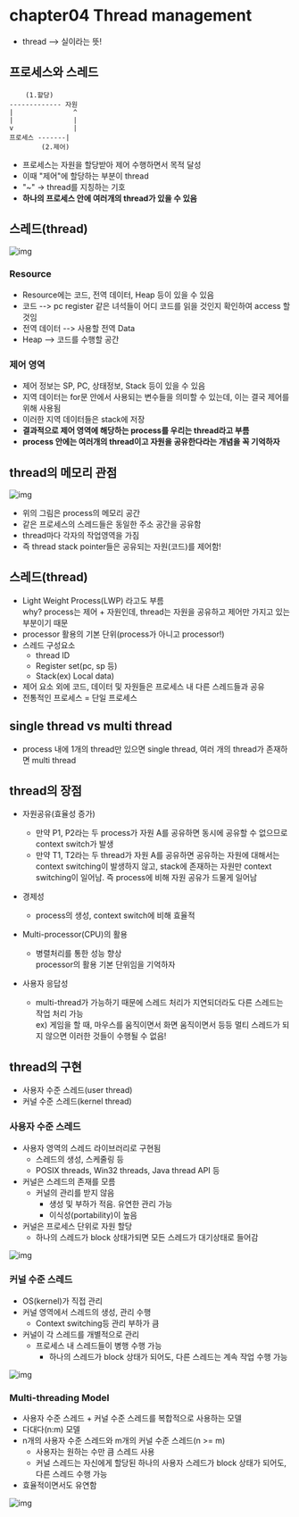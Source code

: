 # chapter04 Thread management
- thread --> 실이라는 뜻!

## 프로세스와 스레드
~~~
    (1.할당)
------------- 자원       
|               ^
|               |
v               |
프로세스 -------|
        (2.제어)
~~~
- 프로세스는 자원을 할당받아 제어 수행하면서 목적 달성
- 이때 "제어"에 할당하는 부분이 thread
- "~" -> thread를 지칭하는 기호
- <b>하나의 프로세스 안에 여러개의 thread가 있을 수 있음</b>

## 스레드(thread)
![img](https://github.com/koni114/Operating-system/blob/master/img/os_7.JPG)

### Resource
- Resource에는 코드, 전역 데이터, Heap 등이 있을 수 있음
- 코드 --> pc register 같은 녀석들이 어디 코드를 읽을 것인지 확인하여 access 할 것임
- 전역 데이터 --> 사용할 전역 Data
- Heap --> 코드를 수행할 공간

### 제어 영역
- 제어 정보는 SP, PC, 상태정보, Stack 등이 있을 수 있음
- 지역 데이터는 for문 안에서 사용되는 변수들을 의미할 수 있는데, 이는 결국 제어를 위해 사용됨
- 이러한 지역 데이터들은 stack에 저장
- <b>결과적으로 제어 영역에 해당하는 process를 우리는 thread라고 부름</b>
- <b>process 안에는 여러개의 thread이고 자원을 공유한다라는 개념을 꼭 기억하자</b>

## thread의 메모리 관점
![img](https://github.com/koni114/Operating-system/blob/master/img/os_8.JPG)

- 위의 그림은 process의 메모리 공간
- 같은 프로세스의 스레드들은 동일한 주소 공간을 공유함
- thread마다 각자의 작업영역을 가짐
- 즉 thread stack pointer들은 공유되는 자원(코드)를 제어함!

## 스레드(thread)
- Light Weight Process(LWP) 라고도 부름  
  why? process는 제어 + 자원인데, thread는 자원을 공유하고 제어만 가지고 있는 부분이기 때문
- processor 활용의 기본 단위(process가 아니고 processor!)
- 스레드 구성요소
  - thread ID
  - Register set(pc, sp 등)
  - Stack(ex) Local data)
- 제어 요소 외에 코드, 데이터 및 자원들은 프로세스 내 다른 스레드들과 공유
- 전통적인 프로세스 = 단일 프로세스

## single thread vs multi thread
- process 내에 1개의 thread만 있으면 single thread, 여러 개의 thread가 존재하면 multi thread

## thread의 장점
- 자원공유(효율성 증가)
  - 만약 P1, P2라는 두 process가 자원 A를 공유하면 동시에 공유할 수 없으므로 context switch가 발생
  - 만약 T1, T2라는 두 thread가 자원 A를 공유하면 공유하는 자원에 대해서는 context switching이 발생하지 않고, stack에 존재하는 자원만 context switching이 일어남. 즉 process에 비해 자원 공유가 드물게 일어남 
 
- 경제성
  - process의 생성, context switch에 비해 효율적
- Multi-processor(CPU)의 활용
  - 병렬처리를 통한 성능 향상  
    processor의 활용 기본 단위임을 기억하자
- 사용자 응답성
  - multi-thread가 가능하기 때문에 스레드 처리가 지연되더라도 다른 스레드는 작업 처리 가능  
    ex) 게임을 할 때, 마우스를 움직이면서 화면 움직이면서 등등 멀티 스레드가 되지 않으면 이러한 것들이 수행될 수 없음!

## thread의 구현
- 사용자 수준 스레드(user thread)
- 커널 수준 스레드(kernel thread)

### 사용자 수준 스레드
- 사용자 영역의 스레드 라이브러리로 구현됨
  - 스레드의 생성, 스케줄링 등
  - POSIX threads, Win32 threads, Java thread API 등
- 커널은 스레드의 존재를 모름
  - 커널의 관리를 받지 않음
    - 생성 및 부하가 적음. 유연한 관리 가능
    - 이식성(portability)이 높음
- 커널은 프로세스 단위로 자원 할당
  - 하나의 스레드가 block 상태가되면 모든 스레드가 대기상태로 들어감

![img](https://github.com/koni114/Operating-system/blob/master/img/os_9.JPG)

### 커널 수준 스레드
- OS(kernel)가 직접 관리
- 커널 영역에서 스레드의 생성, 관리 수행 
  - Context switching등 관리 부하가 큼
- 커널이 각 스레드를 개별적으로 관리
  - 프로세스 내 스레드들이 병행 수행 가능
    - 하나의 스레드가 block 상태가 되어도, 다른 스레드는 계속 작업 수행 가능

![img](https://github.com/koni114/Operating-system/blob/master/img/os_10.JPG)

### Multi-threading Model
- 사용자 수준 스레드 + 커널 수준 스레드를 복합적으로 사용하는 모델
- 다대다(n:m) 모델
- n개의 사용자 수준 스레드와 m개의 커널 수준 스레드(n >= m)
  - 사용자는 원하는 수만 큼 스레드 사용
  - 커널 스레드는 자신에게 할당된 하나의 사용자 스레드가 block 상태가 되어도, 다른 스레드 수행 가능
- 효율적이면서도 유연함

![img](https://github.com/koni114/Operating-system/blob/master/img/os_11.JPG)























